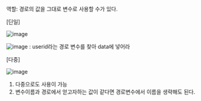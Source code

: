 역할: 경로의 값을 그대로 변수로 사용할 수가 있다.

[딘일]

![image](https://user-images.githubusercontent.com/108928206/183656086-19702724-8ee6-450e-a5f9-7e4e3f5c6db9.png)

![image](https://user-images.githubusercontent.com/108928206/183656120-6de8d5e6-8f8f-4630-91b5-c312b8263946.png)
: userid라는 경로 변수를 찾아 data에 넣어라

[다중]

![image](https://user-images.githubusercontent.com/108928206/183656233-21c9c48a-8a15-4411-b980-348a783113a5.png)

1. 다중으로도 사용이 가능
2. 변수이름과 경로에서 얻고자하는 값이 같다면 경로변수에서 이름을 생략해도 된다.
